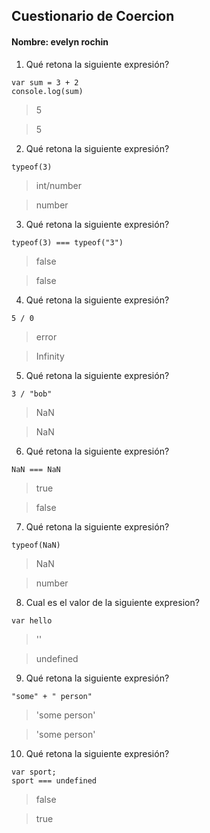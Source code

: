 ## Cuestionario de Coercion
#### Nombre: evelyn rochin

1. Qué retona la siguiente expresión?
```
var sum = 3 + 2
console.log(sum)
```

> 5

> 5

2. Qué retona la siguiente expresión?
```
typeof(3)
```

>int/number

>number

3. Qué retona la siguiente expresión?
```
typeof(3) === typeof("3")
```
> false

> false

4. Qué retona la siguiente expresión?
```
5 / 0
```

> error

> Infinity

5. Qué retona la siguiente expresión?
```
3 / "bob"
```

> NaN

> NaN

6. Qué retona la siguiente expresión?
```
NaN === NaN
```

> true

> false

7. Qué retona la siguiente expresión?
```
typeof(NaN)
```

> NaN

> number

8. Cual es el valor de la siguiente expresion?
```
var hello
```

> ''

> undefined

9. Qué retona la siguiente expresión?
```
"some" + " person"
```

> 'some person'

>'some person'

10. Qué retona la siguiente expresión?
```
var sport; 
sport === undefined
```

>false

> true


